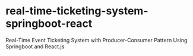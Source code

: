 # real-time-ticketing-system-springboot-react
Real-Time Event Ticketing System with Producer-Consumer Pattern Using Springboot and React.js
